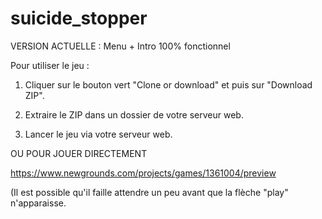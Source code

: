 # suicide_stopper

VERSION ACTUELLE : Menu + Intro 100% fonctionnel


Pour utiliser le jeu : 

1) Cliquer sur le bouton vert "Clone or download" et puis sur "Download ZIP".

2) Extraire le ZIP dans un dossier de votre serveur web.

3) Lancer le jeu via votre serveur web.


OU POUR JOUER DIRECTEMENT

https://www.newgrounds.com/projects/games/1361004/preview

(Il est possible qu'il faille attendre un peu avant que la flèche "play" n'apparaisse.

